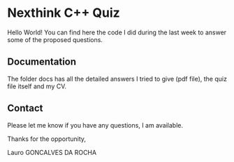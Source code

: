 # Nexthink C++ Quiz

Hello World!
You can find here the code I did during the last week to answer some of the proposed questions.
 

## Documentation

The folder docs has all the detailed answers I tried to give (pdf file), the quiz file itself and my CV.


## Contact
Please let me know if you have any questions, I am available.

Thanks for the opportunity, 

Lauro GONCALVES DA ROCHA
